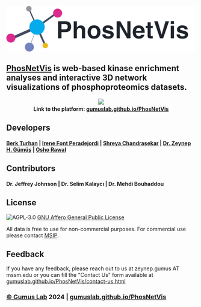 
![Logo](https://raw.githubusercontent.com/GumusLab/PhosNetVis/refs/heads/main/img/pnv-logo.png)

## [PhosNetVis](https://gumuslab.github.io/PhosNetVis/) is web-based kinase enrichment analyses and interactive 3D network visualizations of phosphoproteomics datasets.

<p align="center">
  <img src="https://i.hizliresim.com/5uvbaww.gif" />
  <br>
  <b> Link to the platform: <a href="https://gumuslab.github.io/PhosNetVis/">gumuslab.github.io/PhosNetVis</a></b>
</p>

## Developers

#### [Berk Turhan](https://www.github.com/turhanberk) | [Irene Font Peradejordi](https://github.com/IreneFP) | [Shreya Chandrasekar](https://github.com/sap344) | [Dr. Zeynep H. Gümüş](https://github.com/zeynepcim) | [Osho Rawal](https://github.com/oshorawal) 


## Contributors

#### Dr. Jeffrey Johnson | Dr. Selim Kalaycı | Dr. Mehdi Bouhaddou


## License
![AGPL-3.0](https://www.gnu.org/graphics/agplv3-155x51.png)
[GNU Affero General Public License](https://www.gnu.org/licenses/agpl-3.0.en.html)

All data is free to use for non-commercial purposes. For commercial use please contact [MSIP](https://ip.mountsinai.org/).


## Feedback

If you have any feedback, please reach out to us at zeynep.gumus AT mssm.edu or you can fill the "Contact Us" form available at [gumuslab.github.io/PhosNetVis/contact-us.html](https://gumuslab.github.io/PhosNetVis/contact-us.html)

### [© Gumus Lab](https://gumuslab.github.io) 2024 | [gumuslab.github.io/PhosNetVis](https://gumuslab.github.io/PhosNetVis/)
